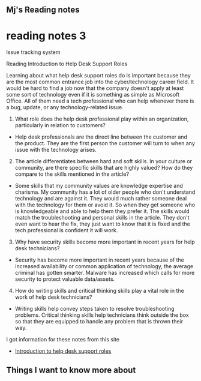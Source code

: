 ## Mj's Reading notes

# reading notes 3

Issue tracking system

Reading
Introduction to Help Desk Support Roles

Learning about what help desk support roles do is important because they are the most common entrance job into the cyber/technology career field. It would be hard to find a job now that the company doesn't apply at least some sort of technology even if it is something as simple as Microsoft Office. All of them need a tech professional who can help whenever there is a bug, update, or any technology-related issue. 

1. What role does the help desk professional play within an organization, particularly in relation to customers?
- Help desk professionals are the direct line between the customer and the product. They are the first person the customer will turn to when any issue with the technology arises. 
2. The article differentiates between hard and soft skills. In your culture or community, are there specific skills that are highly valued? How do they compare to the skills mentioned in the article?
- Some skills that my community values are knowledge expertise and charisma. My community has a lot of older people who don't understand technology and are against it. They would much rather someone deal with the technology for them or avoid it. So when they get someone who is knowledgeable and able to help them they prefer it. The skills would match the troubleshooting and personal skills in the article. They don't even want to hear the fix, they just want to know that it is fixed and the tech professional is confident it will work. 
3. Why have security skills become more important in recent years for help desk technicians?
- Security has become more important in recent years because of the increased availability or common application of technology, the average criminal has gotten smarter. Malware has increased which calls for more security to protect valuable data/assets. 
4. How do writing skills and critical thinking skills play a vital role in the work of help desk technicians?
- Writing skills help convey steps taken to resolve troubleshooting problems. Critical thinking skills help technicians think outside the box so that they are equipped to handle any problem that is thrown their way. 

I got information for these notes from this site
- [Introduction to help desk support roles](https://www.pearsonitcertification.com/articles/article.aspx?p=2260779&seqNum=5)
## Things I want to know more about 
